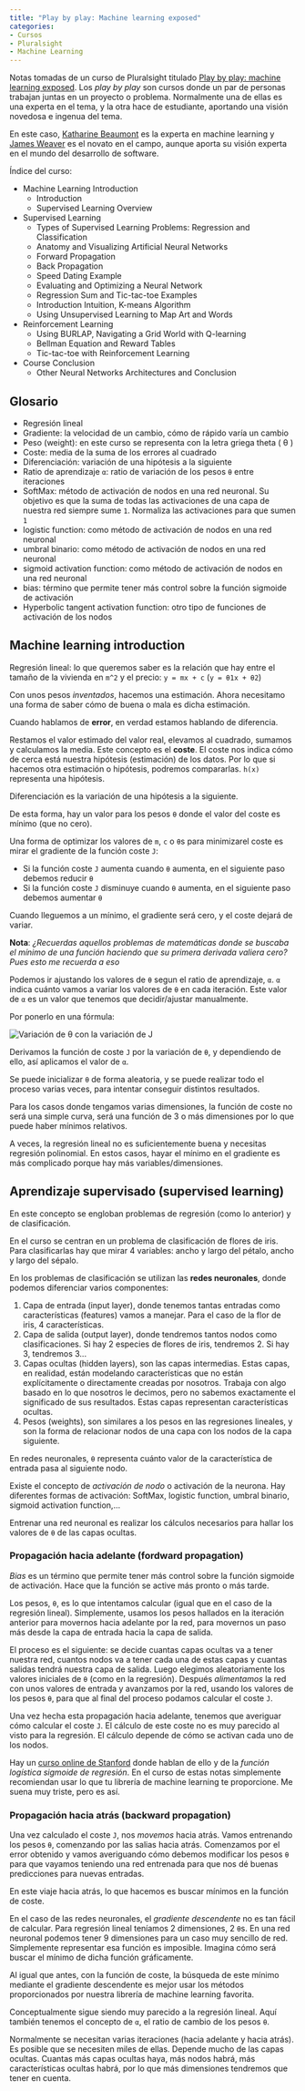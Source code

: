 ```yaml
---
title: "Play by play: Machine learning exposed"
categories:
- Cursos
- Pluralsight
- Machine Learning
---
```


Notas tomadas de un curso de Pluralsight titulado [Play by play: machine learning exposed].
Los *play by play* son cursos donde un par de personas trabajan juntas en un proyecto o
problema. Normalmente una de ellas es una experta en el tema, y la otra hace de estudiante,
aportando una visión novedosa e ingenua del tema.

En este caso, [Katharine Beaumont] es la experta en machine learning y [James Weaver] es
el novato en el campo, aunque aporta su visión experta en el mundo del desarrollo de
software.

<!-- more -->

Índice del curso:

- Machine Learning Introduction
    - Introduction
    - Supervised Learning Overview
- Supervised Learning
    - Types of Supervised Learning Problems: Regression and Classification
    - Anatomy and Visualizing Artificial Neural Networks
    - Forward Propagation
    - Back Propagation
    - Speed Dating Example
    - Evaluating and Optimizing a Neural Network
    - Regression Sum and Tic-tac-toe Examples
    - Introduction Intuition, K-means Algorithm
    - Using Unsupervised Learning to Map Art and Words
- Reinforcement Learning
    - Using BURLAP, Navigating a Grid World with Q-learning
    - Bellman Equation and Reward Tables
    - Tic-tac-toe with Reinforcement Learning
- Course Conclusion
    - Other Neural Networks Architectures and Conclusion

## Glosario

- Regresión lineal
- Gradiente: la velocidad de un cambio, cómo de rápido varía un cambio
- Peso (weight): en este curso se representa con la letra griega theta ( θ )
- Coste: media de la suma de los errores al cuadrado
- Diferenciación: variación de una hipótesis a la siguiente
- Ratio de aprendizaje `α`: ratio de variación de los pesos `θ`
entre iteraciones
- SoftMax: método de activación de nodos en una red neuronal. Su objetivo es que
la suma de todas las activaciones de una capa de nuestra red siempre sume `1`.
Normaliza las activaciones para que sumen `1`
- logistic function: como método de activación de nodos en una red neuronal
- umbral binario: como método de activación de nodos en una red neuronal
- sigmoid activation function: como método de activación de nodos en una red neuronal
- bias: término que permite tener más control sobre la función sigmoide de
activación
- Hyperbolic tangent activation function: otro tipo de funciones de activación
de los nodos

## Machine learning introduction

Regresión lineal: lo que queremos saber es la relación que hay entre el tamaño de
la vivienda en `m^2` y el precio: `y = mx + c` (`y = θ1x + θ2`)

Con unos pesos *inventados*, hacemos una estimación. Ahora necesitamo una forma
de saber cómo de buena o mala es dicha estimación.

Cuando hablamos de **error**, en verdad estamos hablando de diferencia.

Restamos el valor estimado del valor real, elevamos al cuadrado, sumamos y calculamos
la media. Este concepto es el **coste**. El coste nos indica cómo de cerca está
nuestra hipótesis (estimación) de los datos. Por lo que si hacemos otra estimación
o hipótesis, podremos compararlas. `h(x)` representa una hipótesis.

Diferenciación es la variación de una hipótesis a la siguiente.

De esta forma, hay un valor para los pesos `θ` donde el valor del coste es
mínimo (que no cero).

Una forma de optimizar los valores de `m`, `c` o `θ`s para minimizarel coste es mirar
el gradiente de la función coste `J`:

- Si la función coste `J` aumenta cuando `θ` aumenta, en el siguiente paso debemos reducir `θ`
- Si la función coste `J` disminuye cuando `θ` aumenta, en el siguiente paso debemos aumentar `θ`

Cuando lleguemos a un mínimo, el gradiente será cero, y el coste dejará de variar.

**Nota**: *¿Recuerdas aquellos problemas de matemáticas donde se buscaba el mínimo de una
función haciendo que su primera derivada valiera cero? Pues esto me recuerda a
eso*

Podemos ir ajustando los valores de `θ` segun el ratio de aprendizaje, `α`. `α`
indica cuánto vamos a variar los valores de `θ` en cada iteración. Este valor de `α`
es un valor que tenemos que decidir/ajustar manualmente.

Por ponerlo en una fórmula:

![Variación de `θ` con la variación de `J`](/assets/images/2018/ml-theta-n-plus-1.png)

Derivamos la función de coste `J` por la variación de `θ`, y dependiendo de ello, así
aplicamos el valor de `α`.

Se puede inicializar `θ` de forma aleatoria, y se puede realizar todo el proceso
varias veces, para intentar conseguir distintos resultados.

Para los casos donde tengamos varias dimensiones, la función de coste no será una
simple curva, será una función de 3 o más dimensiones por lo que puede haber
mínimos relativos.

A veces, la regresión lineal no es suficientemente buena y necesitas regresión polinomial.
En estos casos, hayar el mínimo en el gradiente es más complicado porque hay más 
variables/dimensiones.

## Aprendizaje supervisado (supervised learning)

En este concepto se engloban problemas de regresión (como lo anterior) y de 
clasificación.

En el curso se centran en un problema de clasificación de flores de iris. Para
clasificarlas hay que mirar 4 variables: ancho y largo del pétalo, ancho y largo
del sépalo.

En los problemas de clasificación se utilizan las **redes neuronales**, donde podemos
diferenciar varios componentes:

1. Capa de entrada (input layer), donde tenemos tantas entradas como características
(features) vamos a manejar. Para el caso de la flor de iris, 4 características.
2. Capa de salida (output layer), donde tendremos tantos nodos como clasificaciones.
Si hay 2 especies de flores de iris, tendremos 2. Si hay 3, tendremos 3...
3. Capas ocultas (hidden layers), son las capas intermedias. Estas capas, en realidad,
están modelando características que no están explícitamente o directamente
creadas por nosotros. Trabaja con algo basado en lo que nosotros le decimos, pero
no sabemos exactamente el significado de sus resultados. Estas capas representan
características ocultas.
4. Pesos (weights), son similares a los pesos en las regresiones lineales, y son
la forma de relacionar nodos de una capa con los nodos de la capa siguiente.

En redes neuronales, `θ` representa cuánto valor de la característica de entrada
pasa al siguiente nodo.

Existe el concepto de *activación de nodo* o activación de la neurona. Hay diferentes
formas de activación: SoftMax, logistic function, umbral binario, sigmoid activation
function,...

Entrenar una red neuronal es realizar los cálculos necesarios para hallar los valores
de `θ` de las capas ocultas.

### Propagación hacia adelante (fordward propagation)

*Bias* es un término que permite tener más control sobre la función sigmoide de
activación. Hace que la función se active más pronto o más tarde.

Los pesos, `θ`, es lo que intentamos calcular (igual que en el caso de la regresión
lineal). Simplemente, usamos los pesos hallados en la iteración anterior para
movernos hacia adelante por la red, para movernos un paso más desde la capa de entrada
hacia la capa de salida.

El proceso es el siguiente: se decide cuantas capas ocultas va a tener nuestra red,
cuantos nodos va a tener cada una de estas capas y cuantas salidas tendrá nuestra capa
de salida. Luego elegimos aleatoriamente los valores iniciales de `θ` (como en la
regresión). Después *alimentamos* la red con unos valores de entrada y avanzamos
por la red, usando los valores de los pesos `θ`, para que al final del proceso
podamos calcular el coste `J`.

Una vez hecha esta propagación hacia adelante, tenemos que averiguar cómo calcular el
coste `J`. El cálculo de este coste no es muy parecido al visto para la regresión.
El cálculo depende de cómo se activan cada uno de los nodos.

Hay un [curso online de Stanford] donde hablan de ello y de la *función logística
sigmoide de regresión*. En el curso de estas notas simplemente recomiendan usar lo
que tu librería de machine learning te proporcione. Me suena muy triste, pero es así.

### Propagación hacia atrás (backward propagation)

Una vez calculado el coste `J`, nos *movemos* hacia atrás. Vamos entrenando los pesos
`θ`, comenzando por las salias hacia atrás. Comenzamos por el error obtenido y vamos
averiguando cómo debemos modificar los pesos `θ` para que vayamos teniendo una red
entrenada para que nos dé buenas predicciones para nuevas entradas.

En este viaje hacia atrás, lo que hacemos es buscar mínimos en la función de coste.

En el caso de las redes neuronales, el *gradiente descendente* no es tan fácil de
calcular. Para regresión lineal teníamos 2 dimensiones, 2 `θ`s. En una red neuronal
podemos tener 9 dimensiones para un caso muy sencillo de red. Simplemente representar esa
función es imposible. Imagina cómo será buscar el mínimo de dicha función gráficamente.

Al igual que antes, con la función de coste, la búsqueda de este mínimo mediante el
gradiente descendente es mejor usar los métodos proporcionados por nuestra librería
de machine learning favorita.

Conceptualmente sigue siendo muy parecido a la regresión lineal. Aquí también tenemos
el concepto de `α`, el ratio de cambio de los pesos `θ`.

Normalmente se necesitan varias iteraciones (hacia adelante y hacia atrás). Es posible
que se necesiten miles de ellas. Depende mucho de las capas ocultas. Cuantas más capas
ocultas haya, más nodos habrá, más características ocultas habrá, por lo que más
dimensiones tendremos que tener en cuenta.



[Play by play: machine learning exposed]: https://app.pluralsight.com/library/courses/play-by-play-machine-learning-exposed/table-of-contents
[Katharine Beaumont]: https://app.pluralsight.com/profile/author/katharine-beaumont
[James Weaver]: https://app.pluralsight.com/profile/author/james-weaver
[curso online de Stanford]: http://openclassroom.stanford.edu/MainFolder/CoursePage.php?course=MachineLearning
